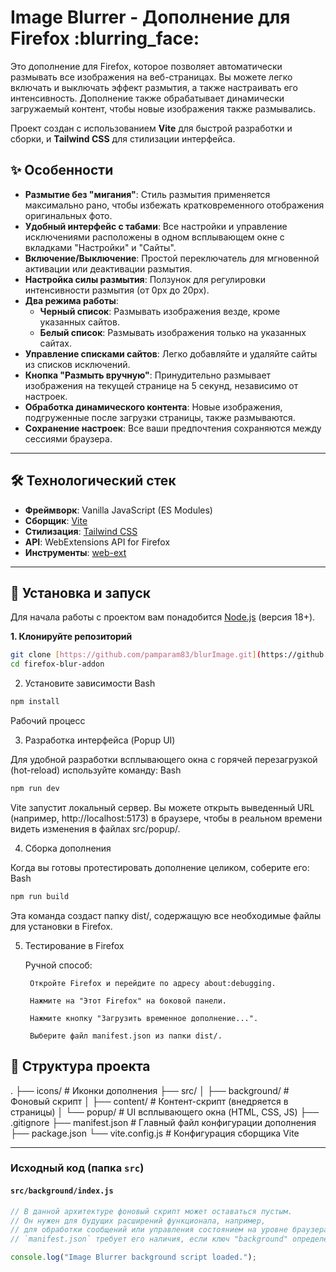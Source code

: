 # Image Blurrer - Дополнение для Firefox :blurring_face:

Это дополнение для Firefox, которое позволяет автоматически размывать все изображения на веб-страницах. Вы можете легко включать и выключать эффект размытия, а также настраивать его интенсивность. Дополнение также обрабатывает динамически загружаемый контент, чтобы новые изображения также размывались.

Проект создан с использованием **Vite** для быстрой разработки и сборки, и **Tailwind CSS** для стилизации интерфейса.

## ✨ Особенности

* **Размытие без "мигания"**: Стиль размытия применяется максимально рано, чтобы избежать кратковременного отображения оригинальных фото.
* **Удобный интерфейс с табами**: Все настройки и управление исключениями расположены в одном всплывающем окне с вкладками "Настройки" и "Сайты".
* **Включение/Выключение**: Простой переключатель для мгновенной активации или деактивации размытия.
* **Настройка силы размытия**: Ползунок для регулировки интенсивности размытия (от 0px до 20px).
* **Два режима работы**:
  * **Черный список**: Размывать изображения везде, кроме указанных сайтов.
  * **Белый список**: Размывать изображения только на указанных сайтах.
* **Управление списками сайтов**: Легко добавляйте и удаляйте сайты из списков исключений.
* **Кнопка "Размыть вручную"**: Принудительно размывает изображения на текущей странице на 5 секунд, независимо от настроек.
* **Обработка динамического контента**: Новые изображения, подгруженные после загрузки страницы, также размываются.
* **Сохранение настроек**: Все ваши предпочтения сохраняются между сессиями браузера.

---

## 🛠️ Технологический стек

* **Фреймворк**: Vanilla JavaScript (ES Modules)
* **Сборщик**: [Vite](https://vitejs.dev/)
* **Стилизация**: [Tailwind CSS](https://tailwindcss.com/)
* **API**: WebExtensions API for Firefox
* **Инструменты**: [web-ext](https://github.com/mozilla/web-ext)

---

## 🚀 Установка и запуск

Для начала работы с проектом вам понадобится [Node.js](https://nodejs.org/) (версия 18+).

**1. Клонируйте репозиторий**

```bash
git clone [https://github.com/pamparam83/blurImage.git](https://github.com/pamparam83/blurImage.git)
cd firefox-blur-addon
```
2. Установите зависимости
   Bash
```bash
npm install
```
Рабочий процесс

3. Разработка интерфейса (Popup UI)

Для удобной разработки всплывающего окна с горячей перезагрузкой (hot-reload) используйте команду:
Bash
```bash
npm run dev
```
Vite запустит локальный сервер. Вы можете открыть выведенный URL (например, http://localhost:5173) в браузере, чтобы в реальном времени видеть изменения в файлах src/popup/.

4. Сборка дополнения

Когда вы готовы протестировать дополнение целиком, соберите его:
Bash
```bash
npm run build
```

Эта команда создаст папку dist/, содержащую все необходимые файлы для установки в Firefox.

5. Тестирование в Firefox
   

   Ручной способ:

        Откройте Firefox и перейдите по адресу about:debugging.

        Нажмите на "Этот Firefox" на боковой панели.

        Нажмите кнопку "Загрузить временное дополнение...".

        Выберите файл manifest.json из папки dist/.

📂 Структура проекта
-----
.
├── icons/              # Иконки дополнения
├── src/
│   ├── background/     # Фоновый скрипт
│   ├── content/        # Контент-скрипт (внедряется в страницы)
│   └── popup/          # UI всплывающего окна (HTML, CSS, JS)
├── .gitignore
├── manifest.json       # Главный файл конфигурации дополнения
├── package.json
└── vite.config.js      # Конфигурация сборщика Vite


----

### **Исходный код (папка `src`)**

#### `src/background/index.js`

```javascript
// В данной архитектуре фоновый скрипт может оставаться пустым.
// Он нужен для будущих расширений функционала, например,
// для обработки сообщений или управления состоянием на уровне браузера.
// `manifest.json` требует его наличия, если ключ "background" определен.

console.log("Image Blurrer background script loaded.");
```
